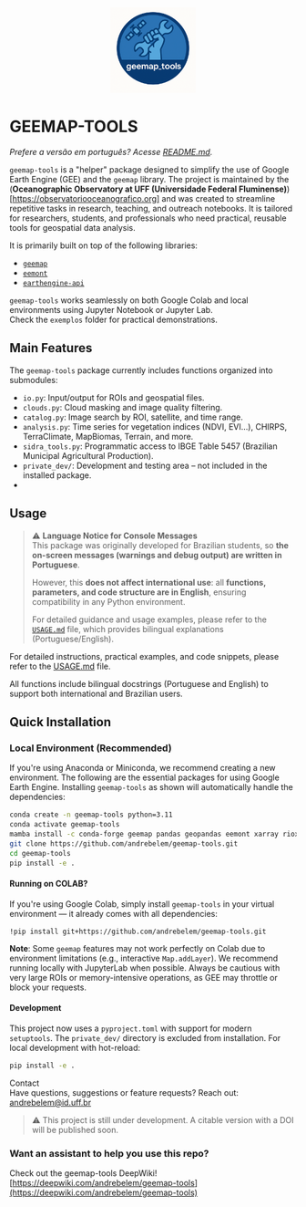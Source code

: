 <p align="center">
  <img src="geemap_tools_logo.png" alt="geemap-tools logo" width="150"/>
</p>

# GEEMAP-TOOLS

*Prefere a versão em português? Acesse [README.md](./README.md).*

`geemap-tools` is a "helper" package designed to simplify the use of Google Earth Engine (GEE) and the `geemap` library. The project is maintained by the (**Oceanographic Observatory at UFF (Universidade Federal Fluminense)**)[https://observatoriooceanografico.org] and was created to streamline repetitive tasks in research, teaching, and outreach notebooks. It is tailored for researchers, students, and professionals who need practical, reusable tools for geospatial data analysis.

It is primarily built on top of the following libraries:
- [`geemap`](https://github.com/giswqs/geemap)
- [`eemont`](https://github.com/davemlz/eemont)
- [`earthengine-api`](https://developers.google.com/earth-engine/guides/python_install)

`geemap-tools` works seamlessly on both Google Colab and local environments using Jupyter Notebook or Jupyter Lab.<br>
Check the `exemplos` folder for practical demonstrations.

## Main Features

The `geemap-tools` package currently includes functions organized into submodules:

- `io.py`: Input/output for ROIs and geospatial files.
- `clouds.py`: Cloud masking and image quality filtering.
- `catalog.py`: Image search by ROI, satellite, and time range.
- `analysis.py`: Time series for vegetation indices (NDVI, EVI...), CHIRPS, TerraClimate, MapBiomas, Terrain, and more.
- `sidra_tools.py`: Programmatic access to IBGE Table 5457 (Brazilian Municipal Agricultural Production).
- `private_dev/`: Development and testing area – not included in the installed package.
- 
## Usage
> ⚠️ **Language Notice for Console Messages**  
> This package was originally developed for Brazilian students, so **the on-screen messages (warnings and debug output) are written in Portuguese**.  
>  
> However, this **does not affect international use**: all **functions, parameters, and code structure are in English**, ensuring compatibility in any Python environment.  
>  
> For detailed guidance and usage examples, please refer to the [`USAGE.md`](./USAGE.md) file, which provides bilingual explanations (Portuguese/English).

For detailed instructions, practical examples, and code snippets, please refer to the [USAGE.md](./USAGE.md) file.

All functions include bilingual docstrings (Portuguese and English) to support both international and Brazilian users.

## Quick Installation

### Local Environment (Recommended)

If you're using Anaconda or Miniconda, we recommend creating a new environment. The following are the essential packages for using Google Earth Engine. Installing `geemap-tools` as shown will automatically handle the dependencies:

```bash
conda create -n geemap-tools python=3.11
conda activate geemap-tools
mamba install -c conda-forge geemap pandas geopandas eemont xarray rioxarray matplotlib openpyxl
git clone https://github.com/andrebelem/geemap-tools.git
cd geemap-tools
pip install -e .
``` 
#### Running on COLAB?

If you're using Google Colab, simply install `geemap-tools` in your virtual environment — it already comes with all dependencies:

```
!pip install git+https://github.com/andrebelem/geemap-tools.git
```

**Note**: Some `geemap` features may not work perfectly on Colab due to environment limitations (e.g., interactive `Map.addLayer`). We recommend running locally with JupyterLab when possible. Always be cautious with very large ROIs or memory-intensive operations, as GEE may throttle or block your requests.

#### Development

This project now uses a `pyproject.toml` with support for modern `setuptools`. The `private_dev/` directory is excluded from installation. For local development with hot-reload:

```bash
pip install -e .

```

Contact<br>
Have questions, suggestions or feature requests?
Reach out: [andrebelem@id.uff.br](mailto:andrebelem@id.uff.br)
> ⚠️ This project is still under development. A citable version with a DOI will be published soon.


### Want an assistant to help you use this repo?

Check out the geemap-tools DeepWiki! [https://deepwiki.com/andrebelem/geemap-tools](https://deepwiki.com/andrebelem/geemap-tools)



